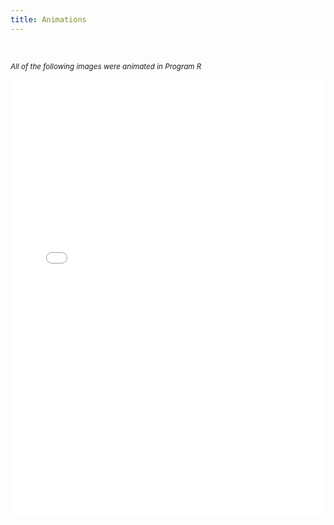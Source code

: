 ```yaml
---
title: Animations
---
```


<br/>

<sup>*All of the following images were animated in Program R*<sup>
 



<iframe src="./assets/images/animations.html" height="700px" width="100%" style="border:none;"></iframe>
